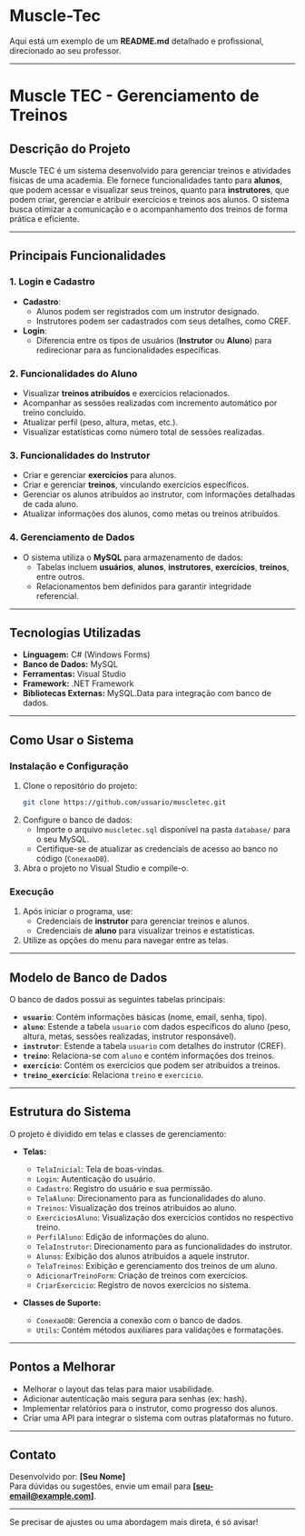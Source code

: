 # Muscle-Tec
Aqui está um exemplo de um **README.md** detalhado e profissional, direcionado ao seu professor. 

---

# **Muscle TEC - Gerenciamento de Treinos**

## **Descrição do Projeto**  
Muscle TEC é um sistema desenvolvido para gerenciar treinos e atividades físicas de uma academia. Ele fornece funcionalidades tanto para **alunos**, que podem acessar e visualizar seus treinos, quanto para **instrutores**, que podem criar, gerenciar e atribuir exercícios e treinos aos alunos. O sistema busca otimizar a comunicação e o acompanhamento dos treinos de forma prática e eficiente.

---

## **Principais Funcionalidades**

### **1. Login e Cadastro**  
- **Cadastro**:
  - Alunos podem ser registrados com um instrutor designado.
  - Instrutores podem ser cadastrados com seus detalhes, como CREF.
- **Login**:
  - Diferencia entre os tipos de usuários (**Instrutor** ou **Aluno**) para redirecionar para as funcionalidades específicas.

### **2. Funcionalidades do Aluno**
- Visualizar **treinos atribuídos** e exercícios relacionados.
- Acompanhar as sessões realizadas com incremento automático por treino concluído.
- Atualizar perfil (peso, altura, metas, etc.).
- Visualizar estatísticas como número total de sessões realizadas.

### **3. Funcionalidades do Instrutor**
- Criar e gerenciar **exercícios** para alunos.
- Criar e gerenciar **treinos**, vinculando exercícios específicos.
- Gerenciar os alunos atribuídos ao instrutor, com informações detalhadas de cada aluno.
- Atualizar informações dos alunos, como metas ou treinos atribuídos.

### **4. Gerenciamento de Dados**
- O sistema utiliza o **MySQL** para armazenamento de dados:
  - Tabelas incluem **usuários**, **alunos**, **instrutores**, **exercícios**, **treinos**, entre outros.
  - Relacionamentos bem definidos para garantir integridade referencial.

---

## **Tecnologias Utilizadas**
- **Linguagem:** C# (Windows Forms)
- **Banco de Dados:** MySQL
- **Ferramentas:** Visual Studio
- **Framework:** .NET Framework
- **Bibliotecas Externas:** MySQL.Data para integração com banco de dados.

---

## **Como Usar o Sistema**

### **Instalação e Configuração**
1. Clone o repositório do projeto:  
   ```bash
   git clone https://github.com/usuario/muscletec.git
   ```
2. Configure o banco de dados:
   - Importe o arquivo `muscletec.sql` disponível na pasta `database/` para o seu MySQL.
   - Certifique-se de atualizar as credenciais de acesso ao banco no código (`ConexaoDB`).
3. Abra o projeto no Visual Studio e compile-o.

### **Execução**
1. Após iniciar o programa, use:
   - Credenciais de **instrutor** para gerenciar treinos e alunos.
   - Credenciais de **aluno** para visualizar treinos e estatísticas.
2. Utilize as opções do menu para navegar entre as telas.

---

## **Modelo de Banco de Dados**
O banco de dados possui as seguintes tabelas principais:
- **`usuario`**: Contém informações básicas (nome, email, senha, tipo).
- **`aluno`**: Estende a tabela `usuario` com dados específicos do aluno (peso, altura, metas, sessões realizadas, instrutor responsável).
- **`instrutor`**: Estende a tabela `usuario` com detalhes do instrutor (CREF).
- **`treino`**: Relaciona-se com `aluno` e contém informações dos treinos.
- **`exercicio`**: Contém os exercícios que podem ser atribuídos a treinos.
- **`treino_exercicio`**: Relaciona `treino` e `exercicio`.

---

## **Estrutura do Sistema**
O projeto é dividido em telas e classes de gerenciamento:
- **Telas:**
  - `TelaInicial`: Tela de boas-vindas.
  - `Login`: Autenticação do usuário.
  - `Cadastro`: Registro do usuário e sua permissão.
  - `TelaAluno`: Direcionamento para as funcionalidades do aluno.
  - `Treinos`: Visualização dos treinos atribuidos ao aluno.
  - `ExerciciosAluno`: Visualização dos exercícios contidos no respectivo treino.
  - `PerfilAluno`: Edição de informações do aluno.
  - `TelaInstrutor`: Direcionamento para as funcionalidades do instrutor.
  - `Alunos`: Exibição dos alunos atribuidos a aquele instrutor.
  - `TelaTreinos`: Exibição e gerenciamento dos treinos de um aluno.
  - `AdicionarTreinoForm`: Criação de treinos com exercícios.
  - `CriarExercicio`: Registro de novos exercícios no sistema.

- **Classes de Suporte:**
  - `ConexaoDB`: Gerencia a conexão com o banco de dados.
  - `Utils`: Contém métodos auxiliares para validações e formatações.

---

## **Pontos a Melhorar**
- Melhorar o layout das telas para maior usabilidade.
- Adicionar autenticação mais segura para senhas (ex: hash).
- Implementar relatórios para o instrutor, como progresso dos alunos.
- Criar uma API para integrar o sistema com outras plataformas no futuro.

---

## **Contato**
Desenvolvido por: **[Seu Nome]**  
Para dúvidas ou sugestões, envie um email para **[seu-email@example.com]**. 

--- 

Se precisar de ajustes ou uma abordagem mais direta, é só avisar!
